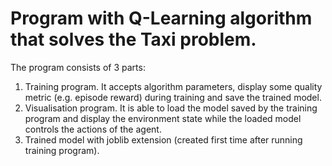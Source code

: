 # Program with Q-Learning algorithm that solves the Taxi problem.

The program consists of 3 parts:
1.	Training program. It accepts algorithm parameters, display some quality metric (e.g. episode reward) during training and save the trained model.
2.	Visualisation program. It is able to load the model saved by the training program and display the environment state while the loaded model controls the actions of the agent.
3.	Trained model with joblib extension (created first time after running training program).
